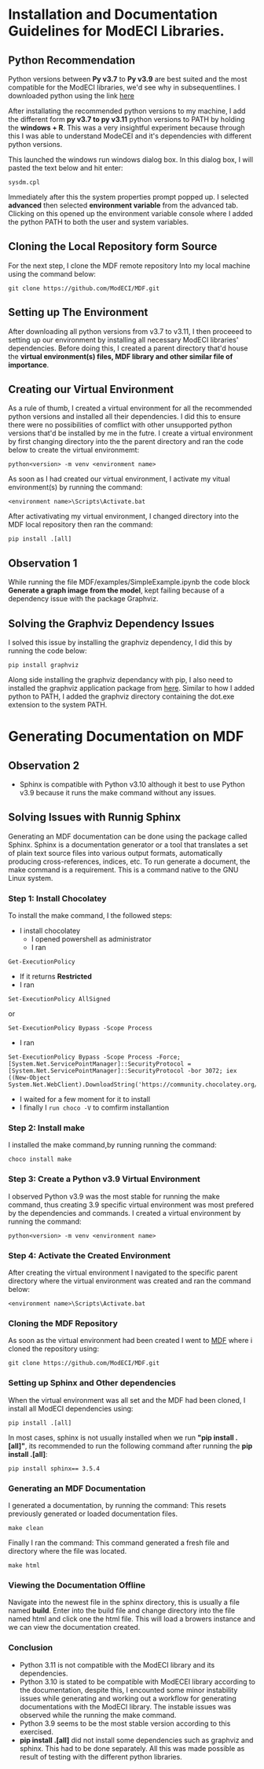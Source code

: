 # Installation and Documentation Guidelines for ModECI Libraries.

## Python Recommendation
Python versions between **Py v3.7** to **Py v3.9** are best suited and the most compatible for the ModECI libraries, we'd see why in subsequentlines. I downloaded python using the link [here](https://www.python.org/downloads/)

After installating the recommended python versions to my machine, I add the different form **py v3.7 to py v3.11** python versions to PATH by holding the **windows + R**. This was a very insightful experiment because through this I was able to understand ModeCEI and it's dependencies with different python versions.

This launched the windows run windows dialog box. In this dialog box, I will pasted the text below and hit enter:

```
sysdm.cpl
```

Immediately after this the system properties prompt popped up. I selected **advanced** then selected **environment variable** from the advanced tab. Clicking on this opened up the environment variable console where I added the python PATH to both the user and system variables.

## Cloning the Local Repository form Source
For the next step, I clone the MDF remote repository Into my local machine using the command below:

```
git clone https://github.com/ModECI/MDF.git
```

## Setting up The Environment
After downloading all python versions from v3.7 to v3.11, I then proceeed to setting up our environment by installing all necessary ModECI libraries' dependencies. Before doing this, I created a parent directory that'd house the **virtual environment(s) files, MDF library and other similar file of importance**.

## Creating our Virtual Environment
As a rule of thumb, I created a virtual environment for all the recommended python versions and installed all their dependencies. I did this to ensure there were no possibilities of comflict with other unsupported python versions that'd be installed by me in the futre.
I create a virtual environment by first changing directory into the the parent directory and ran the code below to create the virtual environmemt:

```
python<version> -m venv <environment name>
```

As soon as I had created our virtual environment, I activate my vitual environment(s) by running the command:

```
<environment name>\Scripts\Activate.bat
```

After activativating my virtual environment, I changed directory into the MDF local repository then ran the command:

```
pip install .[all]
```

## Observation 1
While running the file MDF/examples/SimpleExample.ipynb the code block **Generate a graph image from the model**, kept failing because of a dependency issue with the package Graphviz.

## Solving the Graphviz Dependency Issues
I solved this issue by installing the graphviz dependency, I did this by running the code below:

```
pip install graphviz
```

Along side installing the graphviz dependancy with pip, I also need to installed the graphviz application package from [here](https://graphviz.org/download/). Similar to how I added python to PATH, I added the graphviz directory containing the dot.exe extension to the system PATH.

# Generating Documentation on MDF

## Observation 2

* Sphinx is compatible with Python v3.10 although it best to use Python v3.9 because it runs the make command 
without any issues.

## Solving Issues with Runnig Sphinx

Generating an MDF documentation can be done using the package called Sphinx. Sphinx is a documentation generator or a tool that translates a set of plain text source files into various output formats, automatically producing cross-references, indices, etc. 
To run generate a document, the make command is a requirement. This is a command native to the GNU Linux system.

### Step 1: Install Chocolatey
To install the make command, I the followed steps:
* I install chocolatey
  * I opened powershell as administrator
  * I ran 
```
Get-ExecutionPolicy
```
  * If it returns **Restricted**
  * I ran 
```
Set-ExecutionPolicy AllSigned
```
or 
```
Set-ExecutionPolicy Bypass -Scope Process
```
  * I ran
  ```
  Set-ExecutionPolicy Bypass -Scope Process -Force; [System.Net.ServicePointManager]::SecurityProtocol = [System.Net.ServicePointManager]::SecurityProtocol -bor 3072; iex ((New-Object System.Net.WebClient).DownloadString('https://community.chocolatey.org/install.ps1'))
  ```
  * I waited for a few moment for it to install
  * I finally I `run choco -V` to comfirm installantion
  
### Step 2: Install make
I installed the make command,by running running the command:

```
choco install make
```

### Step 3: Create a Python v3.9 Virtual Environment
I observed Python v3.9 was the most stable for running the make command, thus creating 3.9 specific virtual environment was most prefered by the dependencies and commands. I created a virtual environment by running the command:
```
python<version> -m venv <environment name>
```

### Step 4: Activate the Created Environment
After creating the virtual environment I navigated to the specific parent directory where the virtual environment was created and ran the command below:

```
<environment name>\Scripts\Activate.bat
```

### Cloning  the MDF Repository
As soon as the virtual environment had been created I went to [MDF](https://github.com/ModECI/MDF) where i cloned the repository using:

```
git clone https://github.com/ModECI/MDF.git
```

### Setting up Sphinx and Other dependencies
When the virtual environment was all set and the MDF had been cloned, I install all ModECI dependencies using:

```
pip install .[all]
```

In most cases, sphinx is not usually installed when we run **"pip install .[all]"**, its recommended to run the following command after running the **pip install .[all]**:

```
pip install sphinx== 3.5.4
```

### Generating an MDF Documentation
I generated a documentation, by running the command:
This resets previously generated or loaded documentation files.

```
make clean
```

Finally I ran the command:
This command generated a fresh file and directory where the file was located.

```
make html
```

### Viewing the Documentation Offline
Navigate into the newest file in the sphinx directory, this is usually a file named **build**. Enter into the build file and change directory into the file named html and click one the html file. This will load a browers instance and we can view the documentation created.

### Conclusion
* Python 3.11 is not compatible with the ModECI library and its dependencies.
* Python 3.10 is stated to be compatible with ModECEI library according to the documentation, despite this, I encounted some minor instability issues while generating and working out a workflow for generating documentations with the ModECI library. The instable issues was observed while the running the make command.
* Python 3.9 seems to be the most stable version according to this exercised.
* **pip install .[all]** did not install some dependencies such as graphviz and sphinx. This had to be done separately.
All this was made possible as result of testing with the different python libraries.
